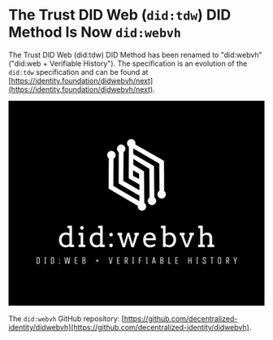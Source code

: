 # The Trust DID Web (`did:tdw`) DID Method Is Now `did:webvh`

The Trust DID Web (did:tdw) DID Method has been renamed to "did:webvh" ("did:web + Verifiable History").  The specification is an evolution of the `did:tdw` specification and can be found at [https://identity.foundation/didwebvh/next](https://identity.foundation/didwebvh/next).

![did:webvh Logo](https://raw.githubusercontent.com/decentralized-identity/trustdidweb/refs/heads/main/didwebvh.jpg)

The `did:webvh` GitHub repository: [https://github.com/decentralized-identity/didwebvh](https://github.com/decentralized-identity/didwebvh).
